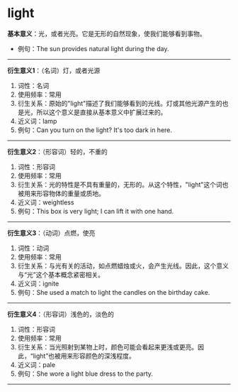 # light

**基本意义**：光，或者光亮。它是无形的自然现象，使我们能够看到事物。
* 例句：The sun provides natural light during the day.

---

**衍生意义1**：（名词）灯，或者光源
1. 词性：名词
2. 使用频率：常用
3. 衍生关系：原始的"light"描述了我们能够看到的光线。灯或其他光源产生的也是光，所以这个意义是直接从基本意义中扩展过来的。
4. 近义词：lamp
5. 例句：Can you turn on the light? It's too dark in here.

---

**衍生意义2**：（形容词）轻的，不重的
1. 词性：形容词
2. 使用频率：常用
3. 衍生关系：光的特性是不具有重量的，无形的。从这个特性，"light"这个词也被用来形容物体的重量或质地。
4. 近义词：weightless
5. 例句：This box is very light; I can lift it with one hand.

---

**衍生意义3**：（动词）点燃，使亮
1. 词性：动词
2. 使用频率：常用
3. 衍生关系：与光有关的活动，如点燃蜡烛或火，会产生光线。因此，这个意义与“光”这个基本概念紧密相关。
4. 近义词：ignite
5. 例句：She used a match to light the candles on the birthday cake.

---

**衍生意义4**：（形容词）浅色的，淡色的
1. 词性：形容词
2. 使用频率：常用
3. 衍生关系：当光照射到某物上时，颜色可能会看起来更浅或更亮。因此，“light”也被用来形容颜色的深浅程度。
4. 近义词：pale
5. 例句：She wore a light blue dress to the party.

---
